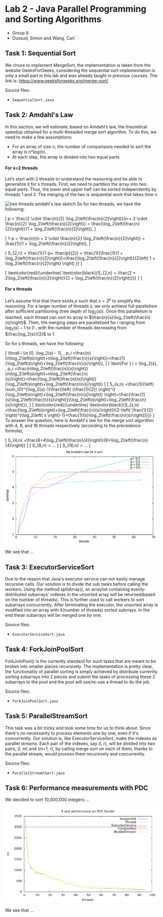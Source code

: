 # Lab 2 - Java Parallel Programming and Sorting Algorithms
- Group 6
- Dussud, Simon and Wang, Carl

## Task 1: Sequential Sort
We chose to implement MergeSort, the implementation is taken from the website GeeksForGeeks, considering the sequential sort implementation is only a small part in this lab and was already taught in previous courses. The link is: https://www.geeksforgeeks.org/merge-sort/

Source files:

- `SequentialSort.java`

## Task 2: Amdahl's Law

In this section, we will estimate, based on Amdahl’s law, the theoretical speedup obtained for a multi-threaded merge sort algorithm. To do this, we need to make a few assumptions: 
-   For an array of size n, the number of comparisons needed to sort the array is n*log(n).
- At each step, the array is divided into two equal parts.

#### For s=2 threads
Let’s start with 2 threads to understand the reasoning and be able to generalize it for s threads. First, we need to partition the array into two equal parts. Thus, the lower and upper half can be sorted independently by threads 1 and 2. The merging of the two is sequential work that takes time n.

![two threads amdahl's law sketch](data/2threadsAmdahl.png)
So for two threads, we have the following:

\[
p = \frac{2 \cdot \frac{n}{2}  \log_2\left(\frac{n}{2}\right)}{n + 2 \cdot \frac{n}{2}  \log_2\left(\frac{n}{2}\right)} = \frac{\log_2\left(\frac{n}{2}\right)}{1 + \log_2\left(\frac{n}{2}\right)},
\]

\[
1-p = \frac{n}{n + 2 \cdot \frac{n}{2}  \log_2\left(\frac{n}{2}\right)} = \frac{1}{1 + \log_2\left(\frac{n}{2}\right)},
\]

\[
S_{2,n} = \frac{1}{1-p+ \frac{p}{2}} = \frac{1}{\frac{1}{1 + \log_2\left(\frac{n}{2}\right)}+\frac{\log_2\left(\frac{n}{2}\right)}{2\left( 1 + \log_2\left(\frac{n}{2}\right) \right) }}
\]

\[
\textcolor{red}{\underline{ \textcolor{black}{S_{2,n}  = \frac{2 + 2\log_2\left(\frac{n}{2}\right)}{2 + \log_2\left(\frac{n}{2}\right)}}}
}
\]

#### For s threads

Let’s assume first that there exists $p$ such that $s = 2^p$ to simplify the reasoning. For a larger number of threads s, we only achieve full parallelism after sufficient partitioning (tree depth of $\log_2 (s)$). Once this parallelism is reached, each thread can sort its array in $\frac{n}{s}\log_2\left(\frac{n}{s}\right)$. Then, the merging steps are parallelized for i ranging from $\log_2 (s)-1$ to $0$ , with the number of threads decreasing from $\frac{log_2(s)}{2}$ to 1.

So for s threads, we have the following:

\[
\forall i \in [0, \log_2(s) - 1], \, p_i =\frac{n}{n\log_2\left(s\right)+n\log_2\left(\frac{n}{s}\right)}=\frac{1}{\log_2\left(s\right)+\log_2\left(\frac{n}{s}\right)},
\]
\[
\text{For } i = \log_2(s), \, p_i =\frac{n\log_2\left(\frac{n}{s}\right)}{n\log_2\left(s\right)+n\log_2\left(\frac{n}{s}\right)}=\frac{\log_2\left(\frac{n}{s}\right)}{\log_2\left(s\right)+\log_2\left(\frac{n}{s}\right)}
\]
\[
S_{s,n} =\frac{1}{\left( \sum_{0}^{\log_2(s)-1}\frac{\left( {\frac{1}{2}} \right)^i}{\log_2\left(s\right)+\log_2\left(\frac{n}{s}\right)} \right)+\frac{\frac{1}{s}\log_2\left(\frac{n}{s}\right)}{\log_2\left(s\right)+\log_2\left(\frac{n}{s}\right)}},
\]
\[
\textcolor{red}{\underline{ \textcolor{black}{S_{s,n} =\frac{\log_2\left(s\right)+\log_2\left(\frac{n}{s}\right)}{2-\left( \frac{1}{2} \right)^{\log_2\left( s \right)-1}+\frac{1}{s}\log_2\left(\frac{n}{s}\right)}}}}
\]
To answer the question, here is  Amdahl's law for the merge sort algorithm with 4, 8, and 16 threads respectively (according to the precedence formula),

\[
S_{4,n} =\frac{8+4\log_2\left(\frac{n}{4}\right)}{6+\log_2\left(\frac{n}{4}\right)}
\]
\[
S_{8,n} = ...
\]
\[
S_{16,n} = ...
\]
![amdahl's law plot](data/amdahl.png)

We see that ...

## Task 3: ExecutorServiceSort
Due to the reason that Java's executor service can not easily manage recursive calls. Our solution is to divide the sub tasks before calling the workers. Using the method splitArray(), an arraylist containing evenly-distributed subarrays' indexes in the unsorted array will be returned(based on the number of threads). This is further used to call workers to sort subarrays concurrently. After terminating the executor, the unsorted array is modified into an array with X(number of threads) sorted subrrays. In the end these subarrays will be merged one by one.

Source files:

- `ExecutorServiceSort.java`

## Task 4: ForkJoinPoolSort
ForkJoinPool() is the currently standard for such tasks that are meant to be broken into smaller pieces recursively. The implementation is pretty clear, the functionality of parallel sorting is simply achieved by distribute currently sorting subarrays into 2 pieces and submit the tasks of processing these 2 subarrays to the pool and the pool will use/re-use a thread to do the job. 

Source files:

- `ForkJoinPoolSort.java`

## Task 5: ParallelStreamSort
This task was a bit tricky and took some time for us to think about. Since there's no necessarity to process elements one by one, even if it's concurrently. Our solution is, like ExecutorServiceSort, make the indexes as parallel streams. Each pair of the indexes, say (l, r), will be divided into two pairs, (l, m) and (m+1, r), by calling merge sort on each of them, thanks to the parallel stream, would process them recursively and concurrently. 

Source files:

- `ParallelStreamlSort.java`

## Task 6: Performance measurements with PDC

We decided to sort 10,000,000 integers ...

![pdc plot](data/pdc.png)

We see that ...

